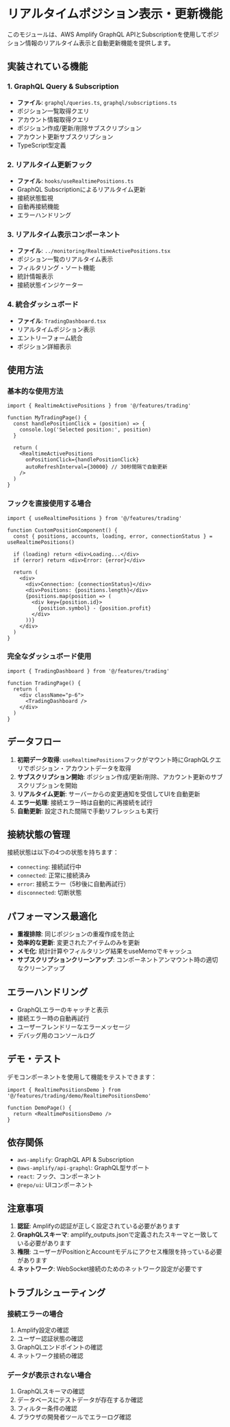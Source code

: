 # リアルタイムポジション表示・更新機能

このモジュールは、AWS Amplify GraphQL APIとSubscriptionを使用してポジション情報のリアルタイム表示と自動更新機能を提供します。

## 実装されている機能

### 1. GraphQL Query & Subscription
- **ファイル**: `graphql/queries.ts`, `graphql/subscriptions.ts`
- ポジション一覧取得クエリ
- アカウント情報取得クエリ
- ポジション作成/更新/削除サブスクリプション
- アカウント更新サブスクリプション
- TypeScript型定義

### 2. リアルタイム更新フック
- **ファイル**: `hooks/useRealtimePositions.ts`
- GraphQL Subscriptionによるリアルタイム更新
- 接続状態監視
- 自動再接続機能
- エラーハンドリング

### 3. リアルタイム表示コンポーネント
- **ファイル**: `../monitoring/RealtimeActivePositions.tsx`
- ポジション一覧のリアルタイム表示
- フィルタリング・ソート機能
- 統計情報表示
- 接続状態インジケーター

### 4. 統合ダッシュボード
- **ファイル**: `TradingDashboard.tsx`
- リアルタイムポジション表示
- エントリーフォーム統合
- ポジション詳細表示

## 使用方法

### 基本的な使用方法

```tsx
import { RealtimeActivePositions } from '@/features/trading'

function MyTradingPage() {
  const handlePositionClick = (position) => {
    console.log('Selected position:', position)
  }

  return (
    <RealtimeActivePositions 
      onPositionClick={handlePositionClick}
      autoRefreshInterval={30000} // 30秒間隔で自動更新
    />
  )
}
```

### フックを直接使用する場合

```tsx
import { useRealtimePositions } from '@/features/trading'

function CustomPositionComponent() {
  const { positions, accounts, loading, error, connectionStatus } = useRealtimePositions()

  if (loading) return <div>Loading...</div>
  if (error) return <div>Error: {error}</div>

  return (
    <div>
      <div>Connection: {connectionStatus}</div>
      <div>Positions: {positions.length}</div>
      {positions.map(position => (
        <div key={position.id}>
          {position.symbol} - {position.profit}
        </div>
      ))}
    </div>
  )
}
```

### 完全なダッシュボード使用

```tsx
import { TradingDashboard } from '@/features/trading'

function TradingPage() {
  return (
    <div className="p-6">
      <TradingDashboard />
    </div>
  )
}
```

## データフロー

1. **初期データ取得**: `useRealtimePositions`フックがマウント時にGraphQLクエリでポジション・アカウントデータを取得
2. **サブスクリプション開始**: ポジション作成/更新/削除、アカウント更新のサブスクリプションを開始
3. **リアルタイム更新**: サーバーからの変更通知を受信してUIを自動更新
4. **エラー処理**: 接続エラー時は自動的に再接続を試行
5. **自動更新**: 設定された間隔で手動リフレッシュも実行

## 接続状態の管理

接続状態は以下の4つの状態を持ちます：

- `connecting`: 接続試行中
- `connected`: 正常に接続済み
- `error`: 接続エラー（5秒後に自動再試行）
- `disconnected`: 切断状態

## パフォーマンス最適化

- **重複排除**: 同じポジションの重複作成を防止
- **効率的な更新**: 変更されたアイテムのみを更新
- **メモ化**: 統計計算やフィルタリング結果をuseMemoでキャッシュ
- **サブスクリプションクリーンアップ**: コンポーネントアンマウント時の適切なクリーンアップ

## エラーハンドリング

- GraphQLエラーのキャッチと表示
- 接続エラー時の自動再試行
- ユーザーフレンドリーなエラーメッセージ
- デバッグ用のコンソールログ

## デモ・テスト

デモコンポーネントを使用して機能をテストできます：

```tsx
import { RealtimePositionsDemo } from '@/features/trading/demo/RealtimePositionsDemo'

function DemoPage() {
  return <RealtimePositionsDemo />
}
```

## 依存関係

- `aws-amplify`: GraphQL API & Subscription
- `@aws-amplify/api-graphql`: GraphQL型サポート
- `react`: フック、コンポーネント
- `@repo/ui`: UIコンポーネント

## 注意事項

1. **認証**: Amplifyの認証が正しく設定されている必要があります
2. **GraphQLスキーマ**: amplify_outputs.jsonで定義されたスキーマと一致している必要があります
3. **権限**: ユーザーがPositionとAccountモデルにアクセス権限を持っている必要があります
4. **ネットワーク**: WebSocket接続のためのネットワーク設定が必要です

## トラブルシューティング

### 接続エラーの場合
1. Amplify設定の確認
2. ユーザー認証状態の確認
3. GraphQLエンドポイントの確認
4. ネットワーク接続の確認

### データが表示されない場合
1. GraphQLスキーマの確認
2. データベースにテストデータが存在するか確認
3. フィルター条件の確認
4. ブラウザの開発者ツールでエラーログ確認